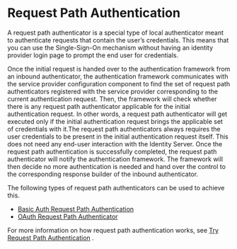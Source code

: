 # Request Path Authentication

A request path authenticator is a special type of local authenticator
meant to authenticate requests that contain the user’s credentials. This
means that you can use the Single-Sign-On mechanism without having an
identity provider login page to prompt the end user for credentials.

Once the initial request is handed over to the authentication framework
from an inbound authenticator, the authentication framework communicates
with the service provider configuration component to find the set of
request path authenticators registered with the service provider
corresponding to the current authentication request. Then, the framework
will check whether there is any request path authenticator applicable
for the initial authentication request. In other words, a request path
authenticator will get executed only if the initial authentication
request brings the applicable set of credentials with it.The request
path authenticators always requires the user credentials to be present
in the initial authentication request itself. This does not need any
end-user interaction with the Identity Server. Once the request path
authentication is successfully completed, the request path authenticator
will notify the authentication framework. The framework will then decide
no more authentication is needed and hand over the control to the
corresponding response builder of the inbound authenticator.

The following types of request path authenticators can be used to
achieve this.

-   [Basic Auth Request Path
    Authentication](_Basic_Auth_Request_Path_Authentication_)
-   [OAuth Request Path
    Authenticator](_OAuth_Request_Path_Authenticator_)

For more information on how request path authentication works, see [Try
Request Path Authentication](_Try_Request_Path_Authentication_) .
